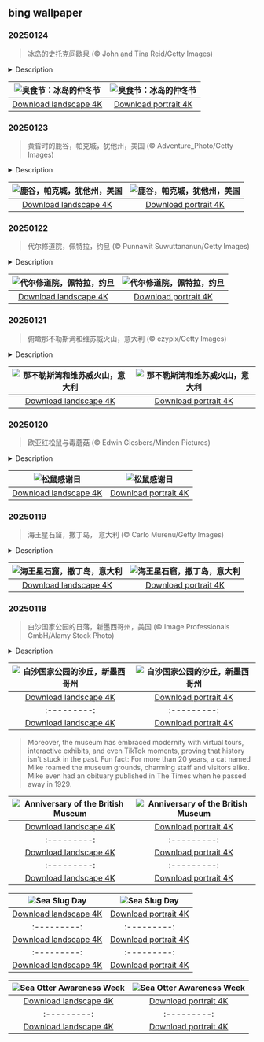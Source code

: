 ## bing wallpaper

### 20250124

> 冰岛的史托克间歇泉 (© John and Tina Reid/Getty Images)

<details>
<summary>Description</summary>

> 还有什么比一场充满乐趣与野性的盛宴更能温暖寒冬呢？臭食节作为冰岛的冬至节，邀请人们深入体验传统文化。这一庆祝活动围绕生存、文化和社区展开，可追溯至维京时代，当时冰岛人用它祭祀雷神托尔。如今，人们聚在一起，通过享用发酵鲨鱼肉、熏羊肉、黑麦面包及‘黑死神’布伦尼温烈酒等当地美食来庆祝这一节日。
> 
> 图片中的斯特罗克尔间歇泉则以另一种方式温暖着冬天。它位于赫维塔河旁的地热区，每隔 6 至 10 分钟喷发一次，热水可喷射至49到66英尺的高空，自1963年以来持续活跃。其喷发原理是地壳下的岩浆加热地下水，压力逐渐增大，最终将热水爆发式喷射到地表。无论是索拉布洛特的庆典，还是斯特罗克尔间歇泉的喷发，它们都展现了冰岛顽强不屈的精神：一种体现在人民身上，另一种根植于土地之中。
> 
> 

</details>

| ![臭食节：冰岛的仲冬节](https://cn.bing.com/th?id=OHR.IcelandGeyser_ZH-CN2136665867_UHD.jpg&pid=hp&w=400&h=224&rs=1&c=4) | ![臭食节：冰岛的仲冬节](https://cn.bing.com/th?id=OHR.IcelandGeyser_ZH-CN2136665867_1080x1920.jpg&pid=hp&w=155&h=315&rs=1&c=4) |
|:---------:|:---------:|
| [Download landscape 4K](https://cn.bing.com/th?id=OHR.IcelandGeyser_ZH-CN2136665867_UHD.jpg) | [Download portrait 4K](https://cn.bing.com/th?id=OHR.IcelandGeyser_ZH-CN2136665867_1080x1920.jpg) |

### 20250123

> 黄昏时的鹿谷，帕克城，犹他州，美国 (© Adventure_Photo/Getty Images)

<details>
<summary>Description</summary>

> 今天，圣丹斯电影节拉开帷幕，以犹他州的群山为背景，庆祝电影的魅力。电影节的中心是帕克城，它是圣丹斯活力四射的主办城市之一，活动在犹他州的多个地点举行。每年一月，这个宁静的旅游胜地都会变成一个热闹的创意中心，吸引来自世界各地的电影制作人和电影爱好者。除了银幕，帕克城也值得一游。这里拥有迷人的风景、鹿谷和帕克城山等顶级滑雪胜地，以及无尽的户外探险活动，从徒步旅行、骑自行车到泡温泉，应有尽有。无论你是来看电影还是寻求刺激，帕克城圣丹斯电影节都将为你带来难忘的体验。
> 
> 
> 
> 

</details>

| ![鹿谷，帕克城，犹他州，美国](https://cn.bing.com/th?id=OHR.DeerValley_ZH-CN6029262704_UHD.jpg&pid=hp&w=400&h=224&rs=1&c=4) | ![鹿谷，帕克城，犹他州，美国](https://cn.bing.com/th?id=OHR.DeerValley_ZH-CN6029262704_1080x1920.jpg&pid=hp&w=155&h=315&rs=1&c=4) |
|:---------:|:---------:|
| [Download landscape 4K](https://cn.bing.com/th?id=OHR.DeerValley_ZH-CN6029262704_UHD.jpg) | [Download portrait 4K](https://cn.bing.com/th?id=OHR.DeerValley_ZH-CN6029262704_1080x1920.jpg) |

### 20250122

> 代尔修道院，佩特拉，约旦 (© Punnawit Suwuttananun/Getty Images)

<details>
<summary>Description</summary>

> 佩特拉及其皇冠上的明珠——代尔修道院，雕凿在玫瑰色的悬崖峭壁上，让人仿佛置身于电影《印第安纳琼斯》的探险场景中。这座古城坐落在约旦干旱沙漠地貌的中心，曾在公元前2世纪作为纳巴泰王国的首都而繁荣一时。它还是香料贸易的枢纽，连接着中国、埃及、希腊和印度等遥远地区。
> 
> 今天图片中的代尔修道院可追溯到公元1世纪。其设计融合了希腊风格和美索不达米亚风格。尽管对该建筑的确切用途还存在争议，但普遍认为它在拜占庭时期被用作教堂。这座建筑高近150英尺，宽160英尺，巨大的外墙直接雕刻在砂岩悬崖上，展示了纳巴泰人巧夺天工的工艺和建筑艺术。要到达这座地标性建筑，需徒步攀登800级陡峭的石阶，在岩石地形中蜿蜒前行。尽管攀登的过程有些艰辛，但到达山顶后，你可以俯瞰佩特拉崎岖山谷的全貌，一切努力在此刻都会非常值得。
> 
> 

</details>

| ![代尔修道院，佩特拉，约旦](https://cn.bing.com/th?id=OHR.PetraMonastery_ZH-CN5091189333_UHD.jpg&pid=hp&w=400&h=224&rs=1&c=4) | ![代尔修道院，佩特拉，约旦](https://cn.bing.com/th?id=OHR.PetraMonastery_ZH-CN5091189333_1080x1920.jpg&pid=hp&w=155&h=315&rs=1&c=4) |
|:---------:|:---------:|
| [Download landscape 4K](https://cn.bing.com/th?id=OHR.PetraMonastery_ZH-CN5091189333_UHD.jpg) | [Download portrait 4K](https://cn.bing.com/th?id=OHR.PetraMonastery_ZH-CN5091189333_1080x1920.jpg) |

### 20250121

> 俯瞰那不勒斯湾和维苏威火山，意大利 (© ezypix/Getty Images)

<details>
<summary>Description</summary>

> 那不勒斯湾（意大利语：Golfo di Napoli）是位于意大利西南海岸（大都市区那不勒斯，坎帕尼亚地区）的一个海湾，宽约15公里，向西通往地中海。那不勒斯湾因风景优美而闻名，是著名的旅游区，沿岸有陡峭的火山峰，包括维苏威火山等活火山以及庞贝古城、赫库兰尼姆古城遗址。海湾入口处有卡普里岛、伊斯基亚岛和普罗奇达岛等风景名胜。据说罗马皇帝卡里古拉在海湾上建造了一座船桥，他身穿亚历山大大帝的盔甲，乘坐战车横跨海湾。
> 
> 
> 
> 

</details>

| ![那不勒斯湾和维苏威火山，意大利](https://cn.bing.com/th?id=OHR.NapoliPizza_ZH-CN4698906448_UHD.jpg&pid=hp&w=400&h=224&rs=1&c=4) | ![那不勒斯湾和维苏威火山，意大利](https://cn.bing.com/th?id=OHR.NapoliPizza_ZH-CN4698906448_1080x1920.jpg&pid=hp&w=155&h=315&rs=1&c=4) |
|:---------:|:---------:|
| [Download landscape 4K](https://cn.bing.com/th?id=OHR.NapoliPizza_ZH-CN4698906448_UHD.jpg) | [Download portrait 4K](https://cn.bing.com/th?id=OHR.NapoliPizza_ZH-CN4698906448_1080x1920.jpg) |

### 20250120

> 欧亚红松鼠与毒蘑菇 (© Edwin Giesbers/Minden Pictures)

<details>
<summary>Description</summary>

> 一条长长的、蓬松的尾巴在树枝间飞快地穿梭着，那是什么？很可能是松鼠。这些小啮齿动物几乎遍布全球，今天是它们的特殊日子：松鼠感谢日。这个非官方的节日是由北卡罗来纳州的一位野生动物康复师发起的，旨在鼓励人们为这些小动物留下种子和坚果。从只有5.5英寸长的侏儒松鼠，到超过4英尺长的不丹巨型飞松鼠，这些哺乳动物有各种各样的体型。
> 
> 今天的图片主角是一只欧亚红松鼠，拍摄于荷兰。红松鼠遍布欧洲和俄罗斯，从西班牙西部、葡萄牙一直到西伯利亚东部。它们的食物主要是坚果、真菌、种子和浆果，但偶尔也会吃鸟蛋。除了是丹麦的国兽外，它们还在古老的北欧神话中扮演着重要角色。Ratatoskr是一只红松鼠，它在巨树Yggdrasil上窜下跳，传递信息，传播流言蜚语。所以，下次当你看到红松鼠时，它可能只是一个毛茸茸的小信使！
> 
> 

</details>

| ![松鼠感谢日](https://cn.bing.com/th?id=OHR.DutchSquirrel_ZH-CN3896893818_UHD.jpg&pid=hp&w=400&h=224&rs=1&c=4) | ![松鼠感谢日](https://cn.bing.com/th?id=OHR.DutchSquirrel_ZH-CN3896893818_1080x1920.jpg&pid=hp&w=155&h=315&rs=1&c=4) |
|:---------:|:---------:|
| [Download landscape 4K](https://cn.bing.com/th?id=OHR.DutchSquirrel_ZH-CN3896893818_UHD.jpg) | [Download portrait 4K](https://cn.bing.com/th?id=OHR.DutchSquirrel_ZH-CN3896893818_1080x1920.jpg) |

### 20250119

> 海王星石窟，撒丁岛， 意大利 (© Carlo Murenu/Getty Images)

<details>
<summary>Description</summary>

> 沿着654级台阶俯瞰撒丁岛海面，令人惊叹的景象尽收眼底。海王星石窟是一座距海平面仅约3英尺的钟乳石洞穴。这座洞穴由当地渔民在18世纪首次发现，以罗马海神尼普顿命名。整个洞穴系统全长约4023米，游客可进入的区域仅约304.8米。洞内有迷宫般的小径，灯光照亮蜿蜒穿过钟乳石与石笋的路径，最终通向一个约119米长的咸水湖。
> 
> 海王星石窟位于地中海第二大岛撒丁岛西北海岸的阿尔盖罗镇附近。撒丁岛的历史可追溯至1万年前，努拉吉是最重要的古代文明，努拉吉人在公元前1800年至公元2世纪期间生活于此。当时，村庄围绕着一种称为努拉吉塔的圆形塔楼要塞建造。如今，岛上保存着约7,000座努拉吉塔，已成为撒丁岛的象征。除了丰富的历史遗迹，撒丁岛还以其原始的海滩、崎岖的山脉和美味佳肴而闻名于世。
> 
> 

</details>

| ![海王星石窟，撒丁岛，意大利](https://cn.bing.com/th?id=OHR.NeptunesGrotto_ZH-CN3092540170_UHD.jpg&pid=hp&w=400&h=224&rs=1&c=4) | ![海王星石窟，撒丁岛，意大利](https://cn.bing.com/th?id=OHR.NeptunesGrotto_ZH-CN3092540170_1080x1920.jpg&pid=hp&w=155&h=315&rs=1&c=4) |
|:---------:|:---------:|
| [Download landscape 4K](https://cn.bing.com/th?id=OHR.NeptunesGrotto_ZH-CN3092540170_UHD.jpg) | [Download portrait 4K](https://cn.bing.com/th?id=OHR.NeptunesGrotto_ZH-CN3092540170_1080x1920.jpg) |

### 20250118

> 白沙国家公园的日落，新墨西哥州，美国 (© Image Professionals GmbH/Alamy Stock Photo)

<details>
<summary>Description</summary>

> 今日图片展示了新墨西哥州白沙国家公园最令人叹为观止的自然奇观，一片闪耀梦幻光芒的白色沙丘，这里有地球上规模最大的石膏沙丘。这片广袤的沙漠占地超过145,000英亩，沙丘高度可达60英尺，展现出其他地方难以见到的独特景观。这座公园不仅是自然奇观，更是历史瑰宝，这里发现了距今约23,000年的化石化人类脚印，被认为是北美最古老的人类遗迹之一。
> 
> 今天是白沙国家公园于1933年由总统赫伯特·胡佛设立为保护区的周年纪念日。还有什么比沉浸在白沙美景中更适合庆祝的方式呢？在这里可以徒步旅行、沙丘滑沙，或者沿风景优美的公路驾车欣赏美景。无论是其丰富的历史，还是叹为观止的日落，白沙国家公园都是一个令人心驰神往的旅行目的地。
> 
> 

</details>

| ![白沙国家公园的沙丘，新墨西哥州](https://cn.bing.com/th?id=OHR.WhiteSandsNP_ZH-CN2517618394_UHD.jpg&pid=hp&w=400&h=224&rs=1&c=4) | ![白沙国家公园的沙丘，新墨西哥州](https://cn.bing.com/th?id=OHR.WhiteSandsNP_ZH-CN2517618394_1080x1920.jpg&pid=hp&w=155&h=315&rs=1&c=4) |
|:---------:|:---------:|
| [Download landscape 4K](https://cn.bing.com/th?id=OHR.WhiteSandsNP_ZH-CN2517618394_UHD.jpg) | [Download portrait 4K](https://cn.bing.com/th?id=OHR.WhiteSandsNP_ZH-CN2517618394_1080x1920.jpg) |HR.PelicanPortrait_ZH-CN1928504597_1080x1920.jpg&pid=hp&w=155&h=315&rs=1&c=4) |
|:---------:|:---------:|
| [Download landscape 4K](https://cn.bing.com/th?id=OHR.PelicanPortrait_ZH-CN1928504597_UHD.jpg) | [Download portrait 4K](https://cn.bing.com/th?id=OHR.PelicanPortrait_ZH-CN1928504597_1080x1920.jpg) | first time, a national museum flung its doors wide open, offering free access to knowledge and culture for all. The story begins with Sir Hans Sloane, an Anglo-Irish physician and avid collector. His collection of more than 71,000 items, ranging from books and manuscripts to botanical samples and antiquities, formed the museum's foundation. Fast-forward 266 years, and the museum now houses more than 8 million objects, the largest collection of artifacts in the world, although only about 1% of the collection is currently on display. Its treasures span continents and millennia, from the Rosetta Stone—key to deciphering ancient Egyptian hieroglyphs—to the Parthenon Sculptures, the Benin Bronzes, and samurai armor.
> 
> Moreover, the museum has embraced modernity with virtual tours, interactive exhibits, and even TikTok moments, proving that history isn't stuck in the past. Fun fact: For more than 20 years, a cat named Mike roamed the museum grounds, charming staff and visitors alike. Mike even had an obituary published in The Times when he passed away in 1929.
> 
> 

</details>

| ![Anniversary of the British Museum](https://cn.bing.com/th?id=OHR.MuseumCourt_EN-US0003531841_UHD.jpg&pid=hp&w=400&h=224&rs=1&c=4) | ![Anniversary of the British Museum](https://cn.bing.com/th?id=OHR.MuseumCourt_EN-US0003531841_1080x1920.jpg&pid=hp&w=155&h=315&rs=1&c=4) |
|:---------:|:---------:|
| [Download landscape 4K](https://cn.bing.com/th?id=OHR.MuseumCourt_EN-US0003531841_UHD.jpg) | [Download portrait 4K](https://cn.bing.com/th?id=OHR.MuseumCourt_EN-US0003531841_1080x1920.jpg) |ortrait 4K](https://cn.bing.com/th?id=OHR.CadizSpain_EN-US9699586606_1080x1920.jpg) |) |
|:---------:|:---------:|
| [Download landscape 4K](https://cn.bing.com/th?id=OHR.CoastalWales_EN-US9903529231_UHD.jpg) | [Download portrait 4K](https://cn.bing.com/th?id=OHR.CoastalWales_EN-US9903529231_1080x1920.jpg) |ng.com/th?id=OHR.MeknesMorocco_EN-US6991915839_UHD.jpg) | [Download portrait 4K](https://cn.bing.com/th?id=OHR.MeknesMorocco_EN-US6991915839_1080x1920.jpg) |e 4K](https://cn.bing.com/th?id=OHR.CoralTurtle_EN-US6100263163_UHD.jpg) | [Download portrait 4K](https://cn.bing.com/th?id=OHR.CoralTurtle_EN-US6100263163_1080x1920.jpg) |as_EN-US6430903741_UHD.jpg) | [Download portrait 4K](https://cn.bing.com/th?id=OHR.Calacas_EN-US6430903741_1080x1920.jpg) |.com/th?id=OHR.SealRiver_EN-US6267835630_1080x1920.jpg&pid=hp&w=155&h=315&rs=1&c=4) |
|:---------:|:---------:|
| [Download landscape 4K](https://cn.bing.com/th?id=OHR.SealRiver_EN-US6267835630_UHD.jpg) | [Download portrait 4K](https://cn.bing.com/th?id=OHR.SealRiver_EN-US6267835630_1080x1920.jpg) |e a more fitting name. Someone call Terry.
> 
> 

</details>

| ![Sea Slug Day](https://cn.bing.com/th?id=OHR.SeaAngel_EN-US5531672696_UHD.jpg&pid=hp&w=400&h=224&rs=1&c=4) | ![Sea Slug Day](https://cn.bing.com/th?id=OHR.SeaAngel_EN-US5531672696_1080x1920.jpg&pid=hp&w=155&h=315&rs=1&c=4) |
|:---------:|:---------:|
| [Download landscape 4K](https://cn.bing.com/th?id=OHR.SeaAngel_EN-US5531672696_UHD.jpg) | [Download portrait 4K](https://cn.bing.com/th?id=OHR.SeaAngel_EN-US5531672696_1080x1920.jpg) |OHR.DarkSkyAcadia_EN-US6966527964_1080x1920.jpg) |.bing.com/th?id=OHR.GoldenJellyfish_EN-US6743816471_1080x1920.jpg&pid=hp&w=155&h=315&rs=1&c=4) |
|:---------:|:---------:|
| [Download landscape 4K](https://cn.bing.com/th?id=OHR.GoldenJellyfish_EN-US6743816471_UHD.jpg) | [Download portrait 4K](https://cn.bing.com/th?id=OHR.GoldenJellyfish_EN-US6743816471_1080x1920.jpg) |ng.com/th?id=OHR.LastDollarRoad_EN-US7923638318_UHD.jpg&pid=hp&w=400&h=224&rs=1&c=4) | ![First day of autumn](https://cn.bing.com/th?id=OHR.LastDollarRoad_EN-US7923638318_1080x1920.jpg&pid=hp&w=155&h=315&rs=1&c=4) |
|:---------:|:---------:|
| [Download landscape 4K](https://cn.bing.com/th?id=OHR.LastDollarRoad_EN-US7923638318_UHD.jpg) | [Download portrait 4K](https://cn.bing.com/th?id=OHR.LastDollarRoad_EN-US7923638318_1080x1920.jpg) |ppers who hunted otters to near extinction before they were protected by law. Although sea otter populations have rebounded, they are still considered endangered. Otters live along the Pacific Coast of North America, from California up to Alaska. Although they can walk on land, they almost never find the need or desire to, even when it's nap time. When they're ready for a snooze, they'll raft up, wrap themselves in a strand of kelp to keep them from drifting away, and recline on the world's biggest waterbed.

</details>

| ![Sea Otter Awareness Week](https://cn.bing.com/th?id=OHR.SitkaOtters_EN-US7714053956_UHD.jpg&pid=hp&w=400&h=224&rs=1&c=4) | ![Sea Otter Awareness Week](https://cn.bing.com/th?id=OHR.SitkaOtters_EN-US7714053956_1080x1920.jpg&pid=hp&w=155&h=315&rs=1&c=4) |
|:---------:|:---------:|
| [Download landscape 4K](https://cn.bing.com/th?id=OHR.SitkaOtters_EN-US7714053956_UHD.jpg) | [Download portrait 4K](https://cn.bing.com/th?id=OHR.SitkaOtters_EN-US7714053956_1080x1920.jpg) |oo_EN-US7569665443_UHD.jpg&pid=hp&w=400&h=224&rs=1&c=4) | ![World Bamboo Day](https://cn.bing.com/th?id=OHR.ArashiyamaBamboo_EN-US7569665443_1080x1920.jpg&pid=hp&w=155&h=315&rs=1&c=4) |
|:---------:|:---------:|
| [Download landscape 4K](https://cn.bing.com/th?id=OHR.ArashiyamaBamboo_EN-US7569665443_UHD.jpg) | [Download portrait 4K](https://cn.bing.com/th?id=OHR.ArashiyamaBamboo_EN-US7569665443_1080x1920.jpg) |